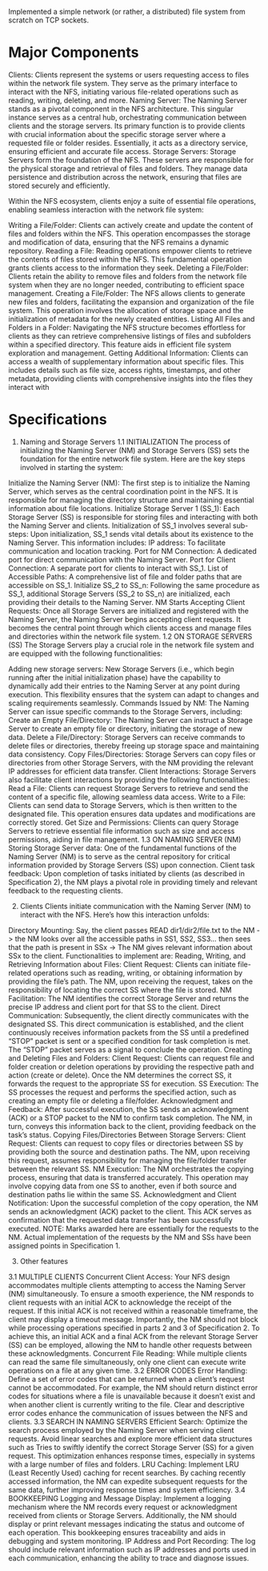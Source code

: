 Implemented a simple network (or rather, a distributed) file system from scratch on TCP sockets.

# Major Components
Clients: Clients represent the systems or users requesting access to files within the network file system. They serve as the primary interface to interact with the NFS, initiating various file-related operations such as reading, writing, deleting, and more.
Naming Server: The Naming Server stands as a pivotal component in the NFS architecture. This singular instance serves as a central hub, orchestrating communication between clients and the storage servers. Its primary function is to provide clients with crucial information about the specific storage server where a requested file or folder resides. Essentially, it acts as a directory service, ensuring efficient and accurate file access.
Storage Servers: Storage Servers form the foundation of the NFS. These servers are responsible for the physical storage and retrieval of files and folders. They manage data persistence and distribution across the network, ensuring that files are stored securely and efficiently.

Within the NFS ecosystem, clients enjoy a suite of essential file operations, enabling seamless interaction with the network file system:

Writing a File/Folder: Clients can actively create and update the content of files and folders within the NFS. This operation encompasses the storage and modification of data, ensuring that the NFS remains a dynamic repository.
Reading a File: Reading operations empower clients to retrieve the contents of files stored within the NFS. This fundamental operation grants clients access to the information they seek.
Deleting a File/Folder: Clients retain the ability to remove files and folders from the network file system when they are no longer needed, contributing to efficient space management.
Creating a File/Folder: The NFS allows clients to generate new files and folders, facilitating the expansion and organization of the file system. This operation involves the allocation of storage space and the initialization of metadata for the newly created entities.
Listing All Files and Folders in a Folder: Navigating the NFS structure becomes effortless for clients as they can retrieve comprehensive listings of files and subfolders within a specified directory. This feature aids in efficient file system exploration and management.
Getting Additional Information: Clients can access a wealth of supplementary information about specific files. This includes details such as file size, access rights, timestamps, and other metadata, providing clients with comprehensive insights into the files they interact with

# Specifications
1. Naming and Storage Servers
1.1 INITIALIZATION 
The process of initializing the Naming Server (NM) and Storage Servers (SS) sets the foundation for the entire network file system. Here are the key steps involved in starting the system:

Initialize the Naming Server (NM): The first step is to initialize the Naming Server, which serves as the central coordination point in the NFS. It is responsible for managing the directory structure and maintaining essential information about file locations.
Initialize Storage Server 1 (SS_1): Each Storage Server (SS) is responsible for storing files and interacting with both the Naming Server and clients. Initialization of SS_1 involves several sub-steps:
Upon initialization, SS_1 sends vital details about its existence to the Naming Server. This information includes:
IP address: To facilitate communication and location tracking.
Port for NM Connection: A dedicated port for direct communication with the Naming Server.
Port for Client Connection: A separate port for clients to interact with SS_1.
List of Accessible Paths: A comprehensive list of file and folder paths that are accessible on SS_1.
Initialize SS_2 to SS_n: Following the same procedure as SS_1, additional Storage Servers (SS_2 to SS_n) are initialized, each providing their details to the Naming Server.
NM Starts Accepting Client Requests: Once all Storage Servers are initialized and registered with the Naming Server, the Naming Server begins accepting client requests. It becomes the central point through which clients access and manage files and directories within the network file system.
1.2 ON STORAGE SERVERS (SS) 
The Storage Servers play a crucial role in the network file system and are equipped with the following functionalities:

Adding new storage servers: New Storage Servers (i.e., which begin running after the initial initialization phase) have the capability to dynamically add their entries to the Naming Server at any point during execution. This flexibility ensures that the system can adapt to changes and scaling requirements seamlessly.
Commands Issued by NM: The Naming Server can issue specific commands to the Storage Servers, including:
Create an Empty File/Directory: The Naming Server can instruct a Storage Server to create an empty file or directory, initiating the storage of new data.
Delete a File/Directory: Storage Servers can receive commands to delete files or directories, thereby freeing up storage space and maintaining data consistency.
Copy Files/Directories: Storage Servers can copy files or directories from other Storage Servers, with the NM providing the relevant IP addresses for efficient data transfer.
Client Interactions: Storage Servers also facilitate client interactions by providing the following functionalities:
Read a File: Clients can request Storage Servers to retrieve and send the content of a specific file, allowing seamless data access.
Write to a File: Clients can send data to Storage Servers, which is then written to the designated file. This operation ensures data updates and modifications are correctly stored.
Get Size and Permissions: Clients can query Storage Servers to retrieve essential file information such as size and access permissions, aiding in file management.
1.3 ON NAMING SERVER (NM) 
Storing Storage Server data: One of the fundamental functions of the Naming Server (NM) is to serve as the central repository for critical information provided by Storage Servers (SS) upon connection.
Client task feedback: Upon completion of tasks initiated by clients (as described in Specification 2), the NM plays a pivotal role in providing timely and relevant feedback to the requesting clients.

2. Clients
Clients initiate communication with the Naming Server (NM) to interact with the NFS. Here’s how this interaction unfolds:

Directory Mounting: Say, the client passes READ dir1/dir2/file.txt to the NM -> the NM looks over all the accessible paths in SS1, SS2, SS3… then sees that the path is present in SSx -> The NM gives relevant information about SSx to the client.
Functionalities to implement are:
Reading, Writing, and Retrieving Information about Files:
Client Request: Clients can initiate file-related operations such as reading, writing, or obtaining information by providing the file’s path. The NM, upon receiving the request, takes on the responsibility of locating the correct SS where the file is stored.
NM Facilitation: The NM identifies the correct Storage Server and returns the precise IP address and client port for that SS to the client.
Direct Communication: Subsequently, the client directly communicates with the designated SS. This direct communication is established, and the client continuously receives information packets from the SS until a predefined “STOP” packet is sent or a specified condition for task completion is met. The “STOP” packet serves as a signal to conclude the operation.
Creating and Deleting Files and Folders:
Client Request: Clients can request file and folder creation or deletion operations by providing the respective path and action (create or delete). Once the NM determines the correct SS, it forwards the request to the appropriate SS for execution.
SS Execution: The SS processes the request and performs the specified action, such as creating an empty file or deleting a file/folder.
Acknowledgment and Feedback: After successful execution, the SS sends an acknowledgment (ACK) or a STOP packet to the NM to confirm task completion. The NM, in turn, conveys this information back to the client, providing feedback on the task’s status.
Copying Files/Directories Between Storage Servers:
Client Request: Clients can request to copy files or directories between SS by providing both the source and destination paths. The NM, upon receiving this request, assumes responsibility for managing the file/folder transfer between the relevant SS.
NM Execution: The NM orchestrates the copying process, ensuring that data is transferred accurately. This operation may involve copying data from one SS to another, even if both source and destination paths lie within the same SS.
Acknowledgment and Client Notification: Upon the successful completion of the copy operation, the NM sends an acknowledgment (ACK) packet to the client. This ACK serves as confirmation that the requested data transfer has been successfully executed.
NOTE: Marks awarded here are essentially for the requests to the NM. Actual implementation of the requests by the NM and SSs have been assigned points in Specification 1.

3. Other features

3.1 MULTIPLE CLIENTS 
Concurrent Client Access: Your NFS design accommodates multiple clients attempting to access the Naming Server (NM) simultaneously. To ensure a smooth experience, the NM responds to client requests with an initial ACK to acknowledge the receipt of the request. If this initial ACK is not received within a reasonable timeframe, the client may display a timeout message. Importantly, the NM should not block while processing operations specified in parts 2 and 3 of Specification 2. To achieve this, an initial ACK and a final ACK from the relevant Storage Server (SS) can be employed, allowing the NM to handle other requests between these acknowledgments.
Concurrent File Reading: While multiple clients can read the same file simultaneously, only one client can execute write operations on a file at any given time.
3.2 ERROR CODES 
Error Handling: Define a set of error codes that can be returned when a client’s request cannot be accommodated. For example, the NM should return distinct error codes for situations where a file is unavailable because it doesn’t exist and when another client is currently writing to the file. Clear and descriptive error codes enhance the communication of issues between the NFS and clients.
3.3 SEARCH IN NAMING SERVERS 
Efficient Search: Optimize the search process employed by the Naming Server when serving client requests. Avoid linear searches and explore more efficient data structures such as Tries to swiftly identify the correct Storage Server (SS) for a given request. This optimization enhances response times, especially in systems with a large number of files and folders.
LRU Caching: Implement LRU (Least Recently Used) caching for recent searches. By caching recently accessed information, the NM can expedite subsequent requests for the same data, further improving response times and system efficiency.
3.4 BOOKKEEPING 
Logging and Message Display: Implement a logging mechanism where the NM records every request or acknowledgment received from clients or Storage Servers. Additionally, the NM should display or print relevant messages indicating the status and outcome of each operation. This bookkeeping ensures traceability and aids in debugging and system monitoring.
IP Address and Port Recording: The log should include relevant information such as IP addresses and ports used in each communication, enhancing the ability to trace and diagnose issues.